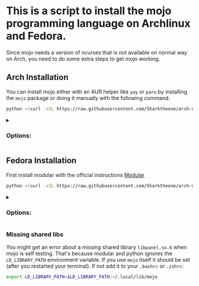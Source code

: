# This is a script to install the mojo programming language on Archlinux and Fedora.

Since mojo needs a version of ncurses that is not available on normal way on Arch, you need to do some extra steps to
get mojo working.

## Arch Installation

You can install mojo either with an AUR helper like `yay` or `paru` by installing the `mojo` package or doing it manually with the following command.

```bash
python <(curl -sSL https://raw.githubusercontent.com/Sharktheone/arch-mojo/main/src/install.py)
```

<details>
<summary>

### Options:

</summary>
Install mojo globally:

```bash
python <(curl -sSL https://raw.githubusercontent.com/Sharktheone/arch-mojo/main/src/install.py) --global
```

Change working directory:

```bash
python <(curl -sSL https://raw.githubusercontent.com/Sharktheone/arch-mojo/main/src/install.py) --dir=/tmp/arch-mojo
```

</details>

## Fedora Installation

First install modular with the official instructions [Modular](https://developer.modular.com/download)

```bash
python <(curl -sSL https://raw.githubusercontent.com/Sharktheone/arch-mojo/main/src/install.py) --fedora
```

<details>
<summary>

### Options:

</summary>
Install mojo globally:

```bash
python <(curl -sSL https://raw.githubusercontent.com/Sharktheone/arch-mojo/main/src/install.py) --global --fedora
```

Change working directory:

```bash
python <(curl -sSL https://raw.githubusercontent.com/Sharktheone/arch-mojo/main/src/install.py) --dir=/tmp/arch-mojo --fedora
```

</details>


### Missing shared libs

You might get an error about a missing shared library `libpanel.so.6` when mojo is self testing.
That's because modular and python ignores the `LD_LIBRARY_PATH` environment variable.
If you use `mojo` itself it should be set (after you restarted your terminal).
If not add it to your `.bashrc` or `.zshrc`:

```bash
export LD_LIBRARY_PATH=$LD_LIBRARY_PATH:~/.local/lib/mojo
```
